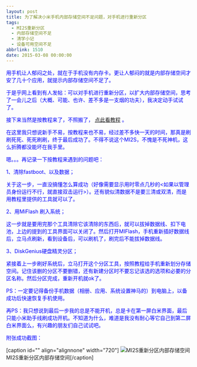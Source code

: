 ```yaml
---
layout: post
title: 为了解决小米手机内部存储空间不足问题，对手机进行重新分区
tags:
  - MI2S重新分区
  - 内部存储空间不足
  - 清学小记
  - 设备可用空间不足
abbrlink: 1510
date: 2015-03-08 00:00:00
---
```


<!-- build time:Sat Jun 23 2018 12:05:15 GMT+0800 (中国标准时间) -->

<span style="color:#00f">用手机让人郁闷之处，就在于手机没有内存卡。更让人郁闷的就是内部存储空间才安了几十个应用，就提示内部存储空间不足了。</span>

<span style="color:#00f">于是乎网上看到有人发帖：可以对手机进行重新分区，以扩大内部存储空间，思考了一会儿之后（大概、可能、也许、差不多是一支烟的功夫），我决定动手试试了。</span>

<span style="color:#00f">接下来当然是按教程来了，不照搬了， <span style="color:red">[点此看教程](http://www.miui.com/thread-2328708-1-1.html) </span>。</span>

<span style="color:#00f">在这里我只想说新手不易，按教程来也不易，经过差不多快一天的时间，那真是刷刷死死、死死刷刷，终于最后成功了。不得不说这个MI2S，不愧是不死神机，这么折腾都没能坏在我手里。</span>

<span style="color:#00f">嗯。。。再记录一下按教程来遇到的问题吧：</span>

<span style="color:#00f">1、清除fastboot、以及数据；</span>

<span style="color:#00f">关于这一步，一直没搞懂怎么算成功（好像需要显示用时零点几秒的<如果以管理员身份运行不行，就直接双击运行>）。还有貌似清数据不是要三清或双清，而是用教程里提供的工具就可以了。</span>

<span style="color:#00f">2、用MiFlash 刷入系统；</span>

<span style="color:#00f">这一步就是要用完那个工具清除它该清除的东西后，就可以拔掉数据线、扣下电池，上边的提到的工具界面可以关闭了。然后打开MIFlash，手机重新插好数据线后，立马点刷新，看到设备后，可以刷机了，刷完后不能拔掉数据线。</span>

<span style="color:#00f">3、DiskGenius硬盘精灵分区；</span>

<span style="color:#00f">紧接着上一步刷好系统后，立马打开这个分区工具，按照教程给手机重新划分存储空间。记住该删的分区不要删错，还有新建分区时不要忘记该选的选项和必要的分区名称。然后分区完成，重新开机就ok了。</span>

<span style="color:#00f">PS：一定要记得备份手机数据（相册、应用、系统设置神马的）到电脑上，以备成功后快速恢复手机使用。</span>

<span style="color:#00f">再PS：我只想说到最后一步我的总是不能开机，总是卡在第一屏白米界面，最后只能小米助手线刷成功开机。不知道为什么，难道是我没有耐心等它自己到第二屏白米界面么，有兴趣的朋友们自己试试吧。</span>

<span style="color:#00f">附张成功截图：</span>

[caption id="" align="alignnone" width="720"] ![MI2S重新分区内部存储空间](http://ww1.sinaimg.cn/large/4eed32f2jw1epyb403y6uj20k00zk40y.jpg) MI2S重新分区内部存储空间[/caption]
<!-- rebuild by neat -->